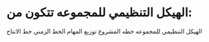 # الهيكل التنظيمي للمجموعه تتكون من:
الهيكل التنظيمي للمجموعه 
خطه المشروع 
توزيع المهام 
الخط الزمني 
خط الانتاج 
